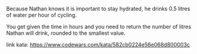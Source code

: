 Because Nathan knows it is important to stay hydrated, he drinks 0.5 litres of water per hour of cycling.

You get given the time in hours and you need to return the number of litres Nathan will drink, rounded to the smallest value.

link kata: https://www.codewars.com/kata/582cb0224e56e068d800003c